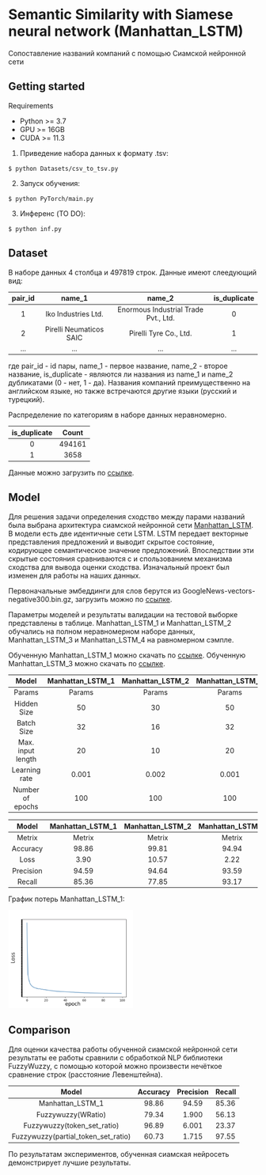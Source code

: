 # Semantic Similarity with Siamese neural network (Manhattan_LSTM)
Сопоставление названий компаний с помощью Сиамской нейронной сети

## Getting started

Requirements

* Python >= 3.7
* GPU >= 16GB
* CUDA >= 11.3

1) Приведение набора данных к формату .tsv:

````
$ python Datasets/csv_to_tsv.py
````

2) Запуск обучения:

````
$ python PyTorch/main.py
````

3) Инференс (TO DO):

````
$ python inf.py
````

## Dataset
В наборе данных 4 столбца и 497819 строк. Данные имеют слеедующий вид:

| pair_id |         name_1          |                name_2                | is_duplicate | 
|:-------:|:-----------------------:|:------------------------------------:|:------------:|
|    1    |   Iko Industries Ltd.   | Enormous Industrial Trade Pvt., Ltd. |      0       | 
|    2    | Pirelli Neumaticos SAIC |        Pirelli Tyre Co., Ltd.        |      1       | 
|   ...   |           ...           |                 ...                  |     ...      |

где pair_id - id пары, name_1 - первое название, name_2 - второе название, is_duplicate - являются ли названия из name_1 и name_2 дубликатами (0 - нет, 1 - да). Названия компаний 
преимущественно на английском языке, но также встречаются другие языки (русский и турецкий).

Распределение по категориям в наборе данных неравномерно.

| is_duplicate |    Count     |
|:------------:|:------------:|
|      0       |    494161    |
|      1       |     3658     |

Данные можно загрузить по [ссылке](https://drive.google.com/file/d/1e9bdr7wcQX_YBudQcsKj-sMoIGxQOlK4/view?usp=sharing).

## Model
Для решения задачи определения сходство между парами названий была выбрана архитектура сиамской нейронной сети 
[Manhattan_LSTM](https://github.com/fionn-mac/Manhattan-LSTM). В модели есть две идентичные сети LSTM. LSTM передает 
векторные представления предложений и выводит скрытое состояние, кодирующее семантическое значение предложений. 
Впоследствии эти скрытые состояния сравниваются с и спользованием механизма сходства для вывода оценки сходства. 
Изначальный проект был изменен для работы на наших данных.  


Первоначальные эмбеддинги для слов берутся из GoogleNews-vectors-negative300.bin.gz, загрузить можно по
[ссылке](https://drive.google.com/file/d/0B7XkCwpI5KDYNlNUTTlSS21pQmM/edit?resourcekey=0-wjGZdNAUop6WykTtMip30g).

Параметры моделей и результаты валидации на тестовой выборке представлены в таблице. Manhattan_LSTM_1 и Manhattan_LSTM_2
обучались на полном неравномерном наборе данных, Manhattan_LSTM_3 и Manhattan_LSTM_4 на равномерном сэмпле. 

Обученную Manhattan_LSTM_1 можно скачать по [ссылке](https://drive.google.com/drive/folders/1XwE5d1t_HL5soXdWDNRHGZBy0CaofA5P?usp=sharing).
Обученную Manhattan_LSTM_3 можно скачать по [ссылке](https://drive.google.com/drive/folders/1P16lsCTu7P1q3GmOjTd3qY5ptKSqELmL?usp=sharing).

|       Model       | Manhattan_LSTM_1 | Manhattan_LSTM_2 | Manhattan_LSTM_3 | Manhattan_LSTM_4 |
|:-----------------:|:----------------:|:----------------:|:----------------:|:----------------:|
|      Params       |      Params      |      Params      |      Params      |      Params      |
|    Hidden Size    |        50        |        30        |        50        |        30        |
|    Batch Size     |        32        |        16        |        32        |        16        |
| Max. input length |        20        |        10        |        20        |        10        |
|   Learning rate   |      0.001       |      0.002       |      0.001       |      0.001       |
| Number of epochs  |       100        |       100        |       100        |       100        |

|       Model       | Manhattan_LSTM_1 | Manhattan_LSTM_2 | Manhattan_LSTM_3 | Manhattan_LSTM_4 |
|:-----------------:|:----------------:|:----------------:|:----------------:|:----------------:|
|      Metrix       |      Metrix      |      Metrix      |      Metrix      |      Metrix      |
|     Accuracy      |      98.86       |      99.81       |      94.94       |      94.05       |
|       Loss        |       3.90       |      10.57       |       2.22       |       5.16       |
|     Precision     |      94.59       |      94.64       |      93.59       |      91.01       |
|      Recall       |      85.36       |      77.85       |      93.17       |      93.78       |

График потерь Manhattan_LSTM_1:

<p align="left"><img src="./saved_figure.png" alt="detection" width="50%"></p>


## Comparison 
Для оценки качества работы обученной сиамской нейронной сети результаты ее работы сравнили с обработкой NLP библиотеки FuzzyWuzzy, с помощью которой можно произвести нечёткое сравнение строк (расстояние Левенштейна).

|                Model                | Accuracy | Precision | Recall  |
|:-----------------------------------:|:--------:|:---------:|---------|
|          Manhattan_LSTM_1           |  98.86   |   94.59   |  85.36  |
|         Fuzzywuzzy(WRatio)          |  79.34   |   1.900   |  56.13  |
|     Fuzzywuzzy(token_set_ratio)     |  96.89   |   6.001   |  23.37  |
| Fuzzywuzzy(partial_token_set_ratio) |  60.73   |   1.715   |  97.55  |

По результатам экспериментов, обученная сиамская нейросеть демонстрирует лучшие результаты.
